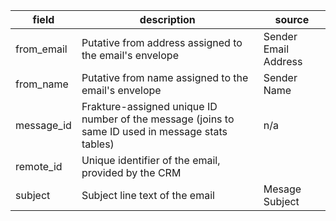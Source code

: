 |field|description|source|
|---|---|---|
|from_email|Putative from address assigned to the email's envelope|Sender Email Address|
|from_name|Putative from name assigned to the email's envelope|Sender Name|
|message_id|Frakture-assigned unique ID number of the message (joins to same ID used in message stats tables)|n/a|
|remote_id|Unique identifier of the email, provided by the CRM||
|subject|Subject line text of the email|Mesage Subject|